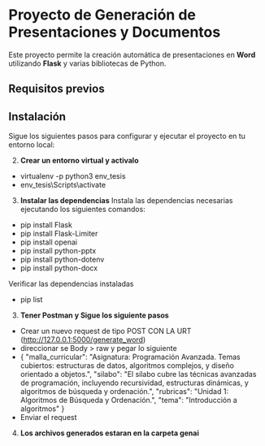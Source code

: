 # Proyecto de Generación de Presentaciones y Documentos

Este proyecto permite la creación automática de presentaciones en **Word** utilizando **Flask** y varias bibliotecas de Python.

## Requisitos previos

## Instalación

Sigue los siguientes pasos para configurar y ejecutar el proyecto en tu entorno local:

2. **Crear un entorno virtual y activalo**
- virtualenv -p python3 env_tesis
- env_tesis\Scripts\activate

3. **Instalar las dependencias**
Instala las dependencias necesarias ejecutando los siguientes comandos:

- pip install Flask
- pip install Flask-Limiter
- pip install openai
- pip install python-pptx
- pip install python-dotenv
- pip install python-docx

Verificar las dependencias instaladas

- pip list

3. **Tener Postman y Sigue los siguiente pasos**

- Crear un nuevo request de tipo POST CON LA URT (http://127.0.0.1:5000/generate_word)
- direccionar se Body > raw y pegar lo siguiente
- {
    "malla_curricular": "Asignatura: Programación Avanzada. Temas cubiertos: estructuras de datos, algoritmos complejos, y diseño orientado a objetos.",
    "silabo": "El sílabo cubre las técnicas avanzadas de programación, incluyendo recursividad, estructuras dinámicas, y algoritmos de búsqueda y ordenación.",
    "rubricas": "Unidad 1: Algoritmos de Búsqueda y Ordenación.",
    "tema": "Introducción a algoritmos"
  }
- Enviar el request

4. **Los archivos generados estaran en la carpeta genai**
